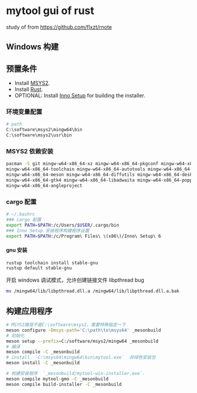 # mytool gui of rust

study of from https://github.com/flxzt/rnote

## Windows 构建

## 预置条件

- Install [MSYS2](https://www.msys2.org/).
- Install [Rust](https://www.rust-lang.org/).
- OPTIONAL: Install [Inno Setup](https://jrsoftware.org/isinfo.php) for building the installer.

### 环境变量配置

```bash
# path
C:\software\msys2\mingw64\bin
C:\software\msys2\usr\bin
```

### MSYS2 依赖安装

```bash
pacman -S git mingw-w64-x86_64-xz mingw-w64-x86_64-pkgconf mingw-w64-x86_64-gcc mingw-w64-x86_64-clang \
mingw-w64-x86_64-toolchain mingw-w64-x86_64-autotools mingw-w64-x86_64-make mingw-w64-x86_64-cmake \
mingw-w64-x86_64-meson mingw-w64-x86_64-diffutils mingw-w64-x86_64-desktop-file-utils mingw-w64-x86_64-appstream \
mingw-w64-x86_64-gtk4 mingw-w64-x86_64-libadwaita mingw-w64-x86_64-poppler mingw-w64-x86_64-poppler-data \
mingw-w64-x86_64-angleproject
```

### cargo 配置

```bash
# ~/.bashrc
### cargo 配置
export PATH=$PATH:/c/Users/$USER/.cargo/bin
### Inno Setup 安装程序构建程序设置
export PATH=$PATH:/c/Program\ Files\ \(x86\)/Inno\ Setup\ 6
```

#### gnu 安装

```bash
rustup toolchain install stable-gnu
rustup default stable-gnu
```

开启 windows 调试模式，允许创建链接文件
libpthread bug

```bash
mv /mingw64/lib/libpthread.dll.a /mingw64/lib/libpthread.dll.a.bak
```

## 构建应用程序

```bash
# MSYS2路径不是C:\software\msys2，需要特殊指定一下
meson configure -Dmsys-path='C:\path\to\msys64' _mesonbuild
# 初始化
meson setup --prefix=C:/software/msys2/mingw64 _mesonbuild
# 编译
meson compile -C _mesonbuild
# install  `C:\msys64\mingw64\bin\mytool.exe`  非绿色安装包
meson install -C _mesonbuild

# 构建安装程序  `_mesonbuild/mytool-win-installer.exe`.
meson compile mytool-gmo -C _mesonbuild
meson compile build-installer -C _mesonbuild
```
